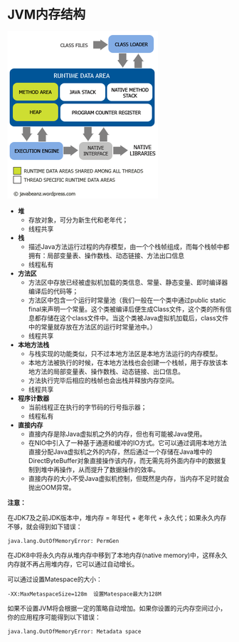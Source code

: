# JVM内存结构

![](../../.gitbook/assets/1932449-630b7fbee6be7f7c-1.png)

* **堆**
  * 存放对象，可分为新生代和老年代；
  * 线程共享
* **栈**
  * 描述Java方法运行过程的内存模型，由一个个栈帧组成，而每个栈帧中都拥有：局部变量表、操作数栈、动态链接、方法出口信息
  * 线程私有
* **方法区**
  * 方法区中存放已经被虚拟机加载的类信息、常量、静态变量、即时编译器编译后的代码等；
  * 方法区中包含一个运行时常量池（我们一般在一个类中通过public static final来声明一个常量。这个类被编译后便生成Class文件，这个类的所有信息都存储在这个class文件中。当这个类被Java虚拟机加载后，class文件中的常量就存放在方法区的运行时常量池中。）
  * 线程共享
* **本地方法栈**
  * 与栈实现的功能类似，只不过本地方法区是本地方法运行的内存模型。
  * 本地方法被执行的时候，在本地方法栈也会创建一个栈帧，用于存放该本地方法的局部变量表、操作数栈、动态链接、出口信息。
  * 方法执行完毕后相应的栈帧也会出栈并释放内存空间。
  * 线程共享
* **程序计数器**
  * 当前线程正在执行的字节码的行号指示器；
  * 线程私有
* **直接内存**
  * 直接内存是除Java虚拟机之外的内存，但也有可能被Java使用。
  * 在NIO中引入了一种基于通道和缓冲的IO方式。它可以通过调用本地方法直接分配Java虚拟机之外的内存，然后通过一个存储在Java堆中的DirectByteBuffer对象直接操作该内存，而无需先将外面内存中的数据复制到堆中再操作，从而提升了数据操作的效率。
  * 直接内存的大小不受Java虚拟机控制，但既然是内存，当内存不足时就会抛出OOM异常。

**注意：**

在JDK7及之前JDK版本中，堆内存 = 年轻代 + 老年代 + 永久代；如果永久内存不够，就会得到如下错误：

```text
java.lang.OutOfMemoryError: PermGen
```

在JDK8中将永久内存从堆内存中移到了本地内存\(native memory\)中，这样永久内存就不再占用堆内存，它可以通过自动增长。

可以通过设置Matespace的大小：

```text
-XX:MaxMetaspaceSize=128m  设置Matespace最大为128M
```

如果不设置JVM将会根据一定的策略自动增加。如果你设置的元内存空间过小，你的应用程序可能得到以下错误：

```text
java.lang.OutOfMemoryError: Metadata space
```

